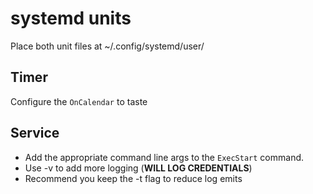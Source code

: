 # systemd units

Place both unit files at ~/.config/systemd/user/

## Timer
Configure the `OnCalendar` to taste

## Service

* Add the appropriate command line args to the `ExecStart` command.
* Use -v to add more logging (**WILL LOG CREDENTIALS**)
* Recommend you keep the -t flag to reduce log emits
